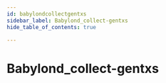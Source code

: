 ```yaml
---
id: babylondcollectgentxs
sidebar_label: Babylond_collect-gentxs
hide_table_of_contents: true

---
```


# Babylond_collect-gentxs